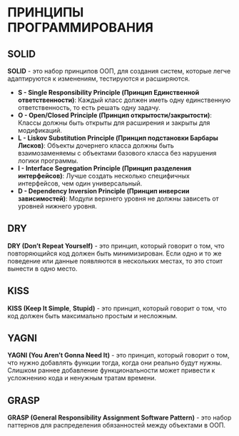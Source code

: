 # ПРИНЦИПЫ ПРОГРАММИРОВАНИЯ

## SOLID  
  
**SOLID** - это набор принципов ООП, для создания систем, которые легче адаптируются к изменениям, тестируются и расширяются.

- **S - Single Responsibility Principle (Принцип Единственной ответственности)**: Каждый класс должен иметь одну единственную ответственность, то есть решать одну задачу.
- **O - Open/Closed Principle (Принцип открытости/закрытости)**: Классы должны быть открыты для расширения и закрыты для модификаций.
- **L - Liskov Substitution Principle (Принцип подстановки Барбары Лисков)**: Объекты дочернего класса должны быть взаимозаменяемы с объектами базового класса без нарушения логики программы.
- **I - Interface Segregation Principle (Принцип разделения интерфейсов)**: Лучше создать несколько специфичных интерфейсов, чем один универсальный.
- **D - Dependency Inversion Principle (Принцип инверсии зависимостей)**: Модули верхнего уровня не должны зависеть от уровней нижнего уровня.

## DRY

**DRY (Don’t Repeat Yourself)** - это принцип, который говорит о том, что повторяющийся код должен быть минимизирован. Если одно и то же поведение или данные появляются в нескольких местах, то это стоит вынести в одно место.

## KISS

**KISS (Keep It Simple**, **Stupid)** - это принцип, который говорит о том, что код должен быть максимально простым и несложным.

## YAGNI

**YAGNI (You Aren’t Gonna Need It)** - это принцип, который говорит о том, что нужно добавлять функции тогда, когда они реально будут нужны. Слишком раннее добавление функциональности может привести к усложнению кода и ненужным тратам времени.

## GRASP

**GRASP (General Responsibility Assignment Software Pattern)** - это набор паттернов для распределения обязанностей между объектами в ООП.